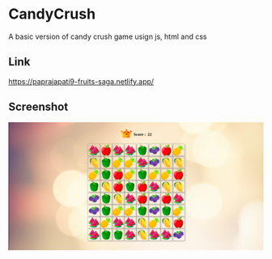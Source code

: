 # CandyCrush

A basic version of candy crush game usign js, html and css

## Link
https://paprajapati9-fruits-saga.netlify.app/

## Screenshot

<img src="assets/images/ss.png"/> 
